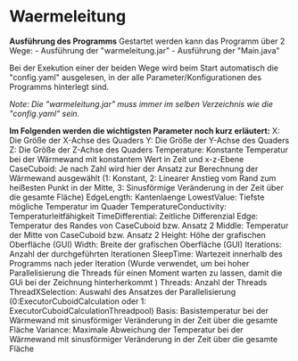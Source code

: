 # Waermeleitung

**Ausführung des Programms**
Gestartet werden kann das Programm über 2 Wege:
    - Ausführung der "warmeleitung.jar"
    - Ausführung der "Main.java"

Bei der Exekution einer der beiden Wege wird beim Start automatisch die "config.yaml" ausgelesen, in der alle Parameter/Konfigurationen des Programms hinterlegt sind.

_Note: Die "warmeleitung.jar" muss immer im selben Verzeichnis wie die "config.yaml" sein._

**Im Folgenden werden die wichtigsten Parameter noch kurz erläutert:**
X: Die Größe der X-Achse des Quaders
Y: Die Größe der Y-Achse des Quaders
Z: Die Größe der Z-Achse des Quaders
Temperature: Konstante Temperatur bei der Wärmewand mit konstantem Wert in Zeit und x-z-Ebene
CaseCuboid: Je nach Zahl wird hier der Ansatz zur Berechnung der Wärmewand ausgewählt (1: Konstant, 2: Linearer Anstieg vom Rand zum heißesten Punkt in der Mitte, 3: Sinusförmige Veränderung in der Zeit über die gesamte Fläche)
EdgeLength: Kantenlaenge
LowestValue: Tiefste mögliche Temperatur im Quader
TemperatureConductivity: Temperaturleitfähigkeit
TimeDifferential: Zeitliche Differenzial
Edge: Temperatur des Randes von CaseCuboid bzw. Ansatz 2
Middle: Temperatur der Mitte von CaseCuboid bzw. Ansatz 2
Height: Höhe der grafischen Oberfläche (GUI)
Width: Breite der grafischen Oberfläche (GUI)
Iterations: Anzahl der durchgeführten Iterationen
SleepTime: Wartezeit innerhalb des Programms nach jeder Iteration (Wurde verwendet, um bei hoher Parallelisierung die Threads für einen Moment warten zu lassen, damit die GUi bei der Zeichnung hinterherkommt )
Threads: Anzahl der Threads
ThreadXSelection: Auswahl des Ansatzes der Parallelisierung (0:ExecutorCuboidCalculation oder 1: ExecutorCuboidCalculationThreadpool)
Basis: Basistemperatur bei der Wärmewand mit sinusförmiger Veränderung in der Zeit über die gesamte Fläche
Variance: Maximale Abweichung der Temperatur bei der Wärmewand mit sinusförmiger Veränderung in der Zeit über die gesamte Fläche